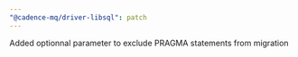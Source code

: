 ```yaml
---
"@cadence-mq/driver-libsql": patch
---
```


Added optionnal parameter to exclude PRAGMA statements from migration
